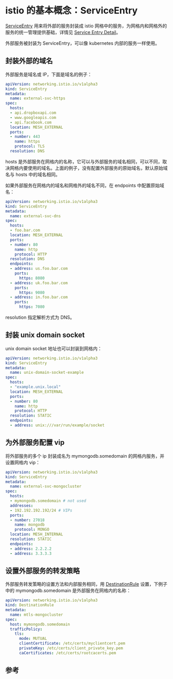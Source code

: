 <!-- toc -->
# istio 的基本概念：ServiceEntry

[ServiceEntry][1] 用来将外部的服务封装成 istio 网格中的服务，为网格内和网格外的服务的统一管理提供基础，详情见 [Service Entry Detail][2]。

外部服务被封装为 ServiceEntry，可以像 kubernetes 内部的服务一样使用。

## 封装外部的域名

外部服务是域名或 IP，下面是域名的例子：

```yaml
apiVersion: networking.istio.io/v1alpha3
kind: ServiceEntry
metadata:
  name: external-svc-https
spec:
  hosts:
  - api.dropboxapi.com
  - www.googleapis.com
  - api.facebook.com
  location: MESH_EXTERNAL
  ports:
  - number: 443
    name: https
    protocol: TLS
  resolution: DNS
```

hosts 是外部服务在网格内的名称，它可以与外部服务的域名相同，可以不同，取决网格内要使用的域名。上面的例子，没有配置外部服务的原始域名，默认原始域名与 hosts 中的域名相同。

如果外部服务在网格内的域名和网格外的域名不同，在 endpoints 中配置原始域名：

```yaml
apiVersion: networking.istio.io/v1alpha3
kind: ServiceEntry
metadata:
  name: external-svc-dns
spec:
  hosts:
  - foo.bar.com
  location: MESH_EXTERNAL
  ports:
  - number: 80
    name: http
    protocol: HTTP
  resolution: DNS
  endpoints:
  - address: us.foo.bar.com
    ports:
      https: 8080
  - address: uk.foo.bar.com
    ports:
      https: 9080
  - address: in.foo.bar.com
    ports:
      https: 7080
```

resolution 指定解析方式为 DNS。

## 封装 unix domain socket

unix domain socket 地址也可以封装到网格内：

```yaml
apiVersion: networking.istio.io/v1alpha3
kind: ServiceEntry
metadata:
  name: unix-domain-socket-example
spec:
  hosts:
  - "example.unix.local"
  location: MESH_EXTERNAL
  ports:
  - number: 80
    name: http
    protocol: HTTP
  resolution: STATIC
  endpoints:
  - address: unix:///var/run/example/socket
```

## 为外部服务配置 vip

将外部服务的多个 ip 封装成名为 mymongodb.somedomain 的网格内服务，并设置网格内 vip：

```yaml
apiVersion: networking.istio.io/v1alpha3
kind: ServiceEntry
metadata:
  name: external-svc-mongocluster
spec:
  hosts:
  - mymongodb.somedomain # not used
  addresses:
  - 192.192.192.192/24 # VIPs
  ports:
  - number: 27018
    name: mongodb
    protocol: MONGO
  location: MESH_INTERNAL
  resolution: STATIC
  endpoints:
  - address: 2.2.2.2
  - address: 3.3.3.3
```

## 设置外部服务的转发策略

外部服务转发策略的设置方法和内部服务相同，用 [DestinationRule](./dstrule.md) 设置，下例子中的 mymongodb.somedomain 是外部服务在网格内的名称：

```yaml
apiVersion: networking.istio.io/v1alpha3
kind: DestinationRule
metadata:
  name: mtls-mongocluster
spec:
  host: mymongodb.somedomain
  trafficPolicy:
    tls:
      mode: MUTUAL
      clientCertificate: /etc/certs/myclientcert.pem
      privateKey: /etc/certs/client_private_key.pem
      caCertificates: /etc/certs/rootcacerts.pem
```

## 参考

[1]: https://istio.io/docs/concepts/traffic-management/#service-entries "Service Entry"
[2]: https://istio.io/docs/reference/config/networking/v1alpha3/service-entry/ "Service Entry Detail"
